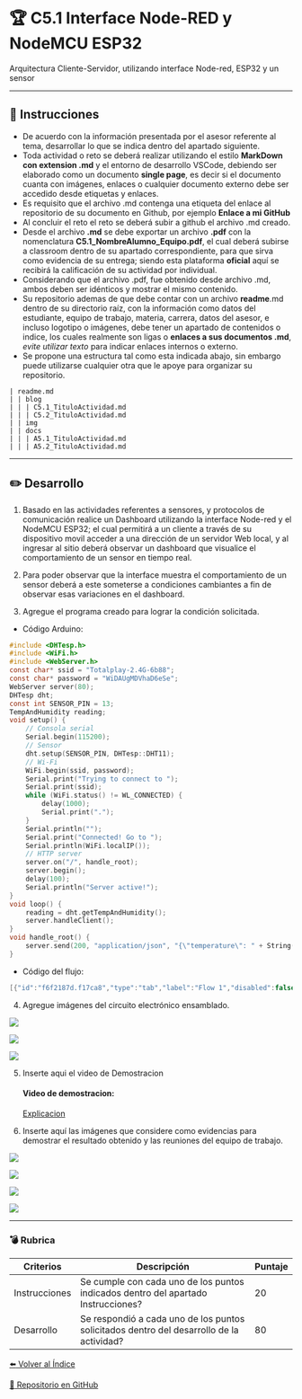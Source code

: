 # :trophy: C5.1 Interface Node-RED y NodeMCU ESP32

Arquitectura Cliente-Servidor, utilizando interface Node-red, ESP32 y un sensor

___

## :blue_book: Instrucciones

- De acuerdo con la información presentada por el asesor referente al tema, desarrollar lo que se indica dentro del apartado siguiente.
- Toda actividad o reto se deberá realizar utilizando el estilo **MarkDown con extension .md** y el entorno de desarrollo VSCode, debiendo ser elaborado como un documento **single page**, es decir si el documento cuanta con imágenes, enlaces o cualquier documento externo debe ser accedido desde etiquetas y enlaces.
- Es requisito que el archivo .md contenga una etiqueta del enlace al repositorio de su documento en Github, por ejemplo **Enlace a mi GitHub**
- Al concluir el reto el reto se deberá subir a github el archivo .md creado.
- Desde el archivo **.md** se debe exportar un archivo **.pdf** con la nomenclatura **C5.1_NombreAlumno_Equipo.pdf**, el cual deberá subirse a classroom dentro de su apartado correspondiente, para que sirva como evidencia de su entrega; siendo esta plataforma **oficial** aquí se recibirá la calificación de su actividad por individual.
- Considerando que el archivo .pdf, fue obtenido desde archivo .md, ambos deben ser idénticos y mostrar el mismo contenido.
- Su repositorio ademas de que debe contar con un archivo **readme**.md dentro de su directorio raíz, con la información como datos del estudiante, equipo de trabajo, materia, carrera, datos del asesor, e incluso logotipo o imágenes, debe tener un apartado de contenidos o indice, los cuales realmente son ligas o **enlaces a sus documentos .md**, _evite utilizar texto_ para indicar enlaces internos o externo.
- Se propone una estructura tal como esta indicada abajo, sin embargo puede utilizarse cualquier otra que le apoye para organizar su repositorio.  


``` 
| readme.md
| | blog
| | | C5.1_TituloActividad.md
| | | C5.2_TituloActividad.md
| | img
| | docs
| | | A5.1_TituloActividad.md
| | | A5.2_TituloActividad.md
```
___

## :pencil2: Desarrollo

1. Basado en las actividades referentes a sensores, y protocolos de comunicación realice un Dashboard utilizando la interface Node-red y el NodeMCU ESP32; el cual permitirá a un cliente a través de su dispositivo movil acceder a una dirección de un servidor Web local, y al ingresar al sitio deberá observar un dashboard que visualice el comportamiento de un sensor en tiempo real.

2. Para poder observar que la interface muestra el comportamiento de un sensor deberá a este someterse a condiciones cambiantes a fin de observar esas variaciones en el dashboard.

3. Agregue el programa creado para lograr la condición solicitada.

* Código Arduino:
```C
#include <DHTesp.h>
#include <WiFi.h>
#include <WebServer.h>
const char* ssid = "Totalplay-2.4G-6b88";
const char* password = "WiDAUgMDVhaD6eSe";
WebServer server(80);
DHTesp dht;
const int SENSOR_PIN = 13;
TempAndHumidity reading;
void setup() {
	// Consola serial
	Serial.begin(115200);
	// Sensor
	dht.setup(SENSOR_PIN, DHTesp::DHT11);
	// Wi-Fi
	WiFi.begin(ssid, password);
	Serial.print("Trying to connect to ");
	Serial.print(ssid);
	while (WiFi.status() != WL_CONNECTED) {
		delay(1000);
		Serial.print(".");
	}
	Serial.println("");
	Serial.print("Connected! Go to ");
	Serial.println(WiFi.localIP());
	// HTTP server
	server.on("/", handle_root);
	server.begin();
	delay(100);
	Serial.println("Server active!");
}
void loop() {
	reading = dht.getTempAndHumidity();
	server.handleClient();
}
void handle_root() {
	server.send(200, "application/json", "{\"temperature\": " + String(reading.temperature) + ", \"humidity\": " + String(reading.humidity) + "}");
}
```

* Código del flujo:
```C
[{"id":"f6f2187d.f17ca8","type":"tab","label":"Flow 1","disabled":false,"info":""},{"id":"1eab1382.257944","type":"http request","z":"f6f2187d.f17ca8","name":"","method":"GET","ret":"obj","paytoqs":"ignore","url":"192.168.100.12","tls":"","persist":false,"proxy":"","authType":"","x":130,"y":80,"wires":[["a653acb.f79e35","e45c198c.745e98"]]},{"id":"cbe892eb.7e65e8","type":"inject","z":"f6f2187d.f17ca8","name":"Repeat request","props":[],"repeat":"0.25","crontab":"","once":false,"onceDelay":0.1,"topic":"","x":150,"y":40,"wires":[["1eab1382.257944"]]},{"id":"a653acb.f79e35","type":"change","z":"f6f2187d.f17ca8","name":"Temperature","rules":[{"t":"set","p":"payload","pt":"msg","to":"payload.temperature","tot":"msg"}],"action":"","property":"","from":"","to":"","reg":false,"x":290,"y":80,"wires":[["444f2d55.4b46d4"]]},{"id":"e45c198c.745e98","type":"change","z":"f6f2187d.f17ca8","name":"Humidity","rules":[{"t":"set","p":"payload","pt":"msg","to":"payload.humidity","tot":"msg"}],"action":"","property":"","from":"","to":"","reg":false,"x":280,"y":120,"wires":[["5231f59e.18fb64"]]},{"id":"444f2d55.4b46d4","type":"ui_gauge","z":"f6f2187d.f17ca8","name":"","group":"1147b14.8ca0e4f","order":1,"width":0,"height":0,"gtype":"gage","title":"Temperature","label":"ºC","format":"{{value}}","min":0,"max":"30","colors":["#00ffff","#ffffff","#ff0000"],"seg1":"","seg2":"","x":450,"y":80,"wires":[]},{"id":"5231f59e.18fb64","type":"ui_gauge","z":"f6f2187d.f17ca8","name":"","group":"1147b14.8ca0e4f","order":1,"width":0,"height":0,"gtype":"gage","title":"Humidity","label":"units","format":"{{value}}","min":0,"max":"50","colors":["#808080","#ffffff","#00ffff"],"seg1":"","seg2":"","x":440,"y":120,"wires":[]},{"id":"1147b14.8ca0e4f","type":"ui_group","name":"Sensors","tab":"f64f1fc.c41e06","order":1,"disp":true,"width":"6","collapse":false},{"id":"f64f1fc.c41e06","type":"ui_tab","name":"Sensors","icon":"dashboard","disabled":false,"hidden":false}]
```

4. Agregue imágenes del circuito electrónico ensamblado.

![](../Img/C5.1_Flujo_en_Node-RED.png)

![](../Img/C5.1_Dashboard.png)

![](../Img/C5.1_circuito.jpg)


5. Inserte aqui el video de Demostracion
   
   #### **Video de demostracion:**
   [Explicacion](https://mega.nz/file/oygGlSIQ#0EBdXLKsjXvUmw7welAcw9B4TFQPdQHdc2Lew24sdA0)

6. Inserte aquí las imágenes que considere como evidencias para demostrar el resultado obtenido y las reuniones del equipo de trabajo.

![](../Img/C5.1_Slack.PNG)

![](../Img/C5.1_Slack2.PNG)

![](../Img/C5.1_Slack3.PNG)

![](../Img/C5.1_Slack4.PNG)
___

### :bomb: Rubrica

| Criterios     | Descripción                                                                                  | Puntaje |
| ------------- | -------------------------------------------------------------------------------------------- | ------- |
| Instrucciones | Se cumple con cada uno de los puntos indicados dentro del apartado Instrucciones?            | 20 |
| Desarrollo    | Se respondió a cada uno de los puntos solicitados dentro del desarrollo de la actividad?     | 80      |

[:arrow_left: Volver al Índice](../README.md)

[:bookmark_tabs: Repositorio en GitHub](https://github.com/CarolinaDominguez18/SistemasProgramables)